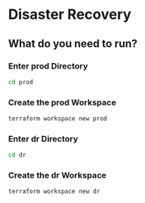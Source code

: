 # Disaster Recovery

## What do you need to run?

### Enter prod Directory

```bash
cd prod
```

### Create the prod Workspace

```bash
terraform workspace new prod
```

### Enter dr Directory

```bash
cd dr
```

### Create the dr Workspace

```bash
terraform workspace new dr
```